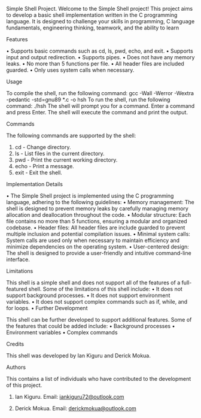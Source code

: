 Simple Shell Project.
Welcome to the Simple Shell project! This project aims to develop a basic shell implementation written in the C programming language. It is designed to challenge your skills in programming, C language fundamentals, engineering thinking, teamwork, and the ability to learn

Features

•	Supports basic commands such as cd, ls, pwd, echo, and exit.
•	Supports input and output redirection.
•	Supports pipes.
•	Does not have any memory leaks.
•	No more than 5 functions per file.
•	All header files are included guarded.
•	Only uses system calls when necessary.

Usage

To compile the shell, run the following command:
gcc -Wall -Werror -Wextra -pedantic -std=gnu89 *.c -o hsh
To run the shell, run the following command:
./hsh
The shell will prompt you for a command. Enter a command and press Enter. The shell will execute the command and print the output.

Commands

The following commands are supported by the shell:
1.	cd - Change directory.
2.	ls - List files in the current directory.
3.	pwd - Print the current working directory.
4.	echo - Print a message.
5.	exit - Exit the shell.

Implementation Details

•	The Simple Shell project is implemented using the C programming language, adhering to the following guidelines:
•	Memory management: The shell is designed to prevent memory leaks by carefully managing memory allocation and deallocation throughout the code.
•	Modular structure: Each file contains no more than 5 functions, ensuring a modular and organized codebase.
•	Header files: All header files are include guarded to prevent multiple inclusion and potential compilation issues.
•	Minimal system calls: System calls are used only when necessary to maintain efficiency and minimize dependencies on the operating system.
•	User-centered design: The shell is designed to provide a user-friendly and intuitive command-line interface.

Limitations

This shell is a simple shell and does not support all of the features of a full-featured shell. Some of the limitations of this shell include:
•	It does not support background processes.
•	It does not support environment variables.
•	It does not support complex commands such as if, while, and for loops.
•	Further Development

This shell can be further developed to support additional features. Some of the features that could be added include:
•	Background processes
•	Environment variables
•	Complex commands

Credits

This shell was developed by Ian Kiguru and Derick Mokua.

Authors 

This contains a list of  individuals who have contributed to the development of this project. 
1.	Ian Kiguru.
Email: iankiguru72@outlook.com

2.	Derick Mokua.
Email: derickmokua@outlook.com

